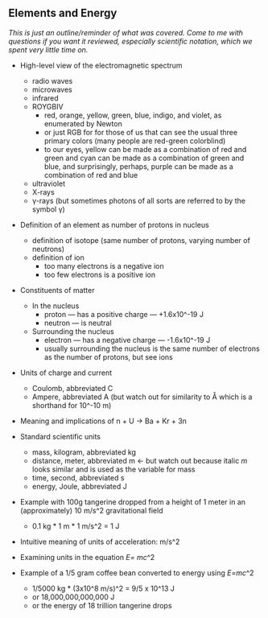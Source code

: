 ## Elements and Energy

*This is just an outline/reminder of what was covered. Come to me with questions if you want it reviewed, especially scientific notation, which we spent very little time on.*

* High-level view of the electromagnetic spectrum 
   * radio waves
   * microwaves
   * infrared
   * ROYGBIV
     * red, orange, yellow, green, blue, indigo, and violet, as enumerated by Newton
	 * or just RGB for for those of us that can see the usual three primary colors (many people are red-green colorblind)
	 * to our eyes, yellow can be made as a combination of red and green and cyan can be made as a combination of green and blue, and surprisingly, perhaps, purple can be made as a combination of red and blue
   * ultraviolet
   * X-rays
   * &gamma;-rays (but sometimes photons of all sorts are referred to by the symbol &gamma;)

* Definition of an element as number of protons in nucleus
   * definition of isotope (same number of protons, varying number of neutrons)
   * definition of ion
     * too many electrons is a negative ion
	 * too few electrons is a positive ion

* Constituents of matter
   * In the nucleus
     * proton &mdash; has a positive charge &mdash; +1.6x10^-19 J
     * neutron &mdash; is neutral
   * Surrounding the nucleus
     * electron &mdash; has a negative charge &mdash; -1.6x10^-19 J
	 * usually surrounding the nucleus is the same number of electrons as the number of protons, but see ions

* Units of charge and current
   * Coulomb, abbreviated C
   * Ampere, abbreviated A (but watch out for similarity to &Aring; which is a shorthand for 10^-10 m)

* Meaning and implications of n + U &rarr; Ba + Kr + 3n

* Standard scientific units
   * mass, kilogram, abbreviated kg
   * distance, meter, abbreviated m &larr; but watch out because italic *m* looks similar and is used as the variable for mass
   * time, second, abbreviated s
   * energy, Joule, abbreviated J

* Example with 100g tangerine dropped from a height of 1 meter in an (approximately) 10 m/s^2 gravitational field
  * 0.1 kg * 1 m * 1 m/s^2 = 1 J

* Intuitive meaning of units of acceleration: m/s^2

* Examining units in the equation *E= mc*^2

* Example of a 1/5 gram coffee bean converted to energy using *E=mc*^2
  * 1/5000 kg * (3x10^8 m/s)^2 = 9/5 x 10^13 J
  * or 18,000,000,000,000 J
  * or the energy of 18 trillion tangerine drops
